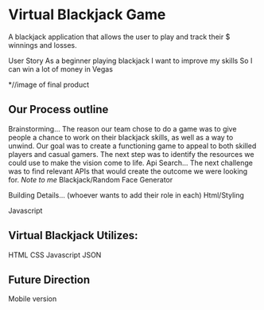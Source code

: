 # Virtual Blackjack Game
A blackjack application that allows the user to play and track their $ winnings and losses.

User Story
As a beginner playing blackjack
I want to improve my skills
So I can win a lot of money in Vegas



*//image of final product




## Our Process outline
Brainstorming...
The reason our team chose to do a game was to give people a 
chance to work on their blackjack skills, as well as a way to unwind.
Our goal was to create a functioning game to appeal to both skilled players
and casual gamers. The next step was to identify the resources we could use 
to make the vision come to life.
Api Search...
The next challenge was to find relevant APIs that would create the outcome we
were looking for. *Note to me* Blackjack/Random Face Generator

Building Details... (whoever wants to add their role in each)
Html/Styling

Javascript



## Virtual Blackjack Utilizes:
HTML
CSS
Javascript
JSON 

## Future Direction
Mobile version



